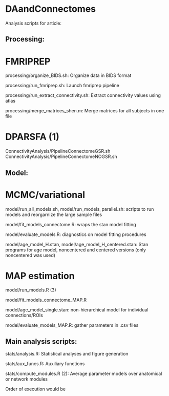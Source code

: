 # DAandConnectomes
Analysis scripts for article: 

## Processing:

# FMRIPREP
processing/organize_BIDS.sh: Organize data in BIDS format

processing/run_fmriprep.sh: Launch fmriprep pipeline

processing/run_extract_connectivity.sh: Extract connectivity values using atlas 

processing/merge_matrices_shen.m: Merge matrices for all subjects in one file

# DPARSFA (1)
ConnectivityAnalysis/PipelineConnectomeGSR.sh
ConnectivityAnalysis/PipelineConnectomeNOGSR.sh

## Model:

# MCMC/variational
model/run_all_models.sh, model/run_models_parallel.sh: scripts to run models and reorgarnize the large sample files

model/fit_models_connectome.R: wraps the stan model fitting

model/evaluate_models.R: diagnostics on model fitting procedures

model/age_model_H.stan, model/age_model_H_centered.stan: Stan programs for age model, noncentered and centered versions (only noncentered was used)


# MAP estimation

model/run_models.R (3)

model/fit_models_connectome_MAP.R

model/age_model_single.stan: non-hierarchical model for individual connections/ROIs

model/evaluate_models_MAP.R: gather parameters in .csv files


## Main analysis scripts:

stats/analysis.R: Statistical analyses and figure generation

stats/aux_funcs.R: Auxiliary functions

stats/compute_modules.R (2): Average parameter models over anatomical or network modules




Order of execution would be
